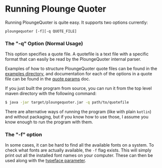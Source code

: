 # Running Plounge Quoter

Running PloungeQuoter is quite easy. It supports two options currently:

```
ploungequoter [-f][-q QUOTE_FILE]
```

### The "-q" Option (Normal Usage)

This option specifies a quote file. A quotefile is a text file with a 
specific format that can easily be read by the PloungeQuoter internal parser.

Examples of how to structure PloungeQuoter quote files can be found in the 
[examples directory](../examples), and documentation for each of the options 
in a quote file can be found in the [quote params](quote_params.md) doc.

If you just built the program from source, you can run it from the top level 
maven directory with the following command:

```bash
$ java -jar target/ploungequoter.jar -q path/to/quotefile
```

There are alternative ways of running the program (like with plain `kotlin`) 
and without packaging, but if you know how to use those, I assume you know 
enough to run the program with them.

### The "-f" option

In some cases, it can be hard to find all the available fonts on a system. To
 check what fonts are actually available, the `-f` flag exists. This will 
 simply print out all the installed font names on your computer. These can 
 then be used along with the [typeface parameter](quote_params.md#typeface).

